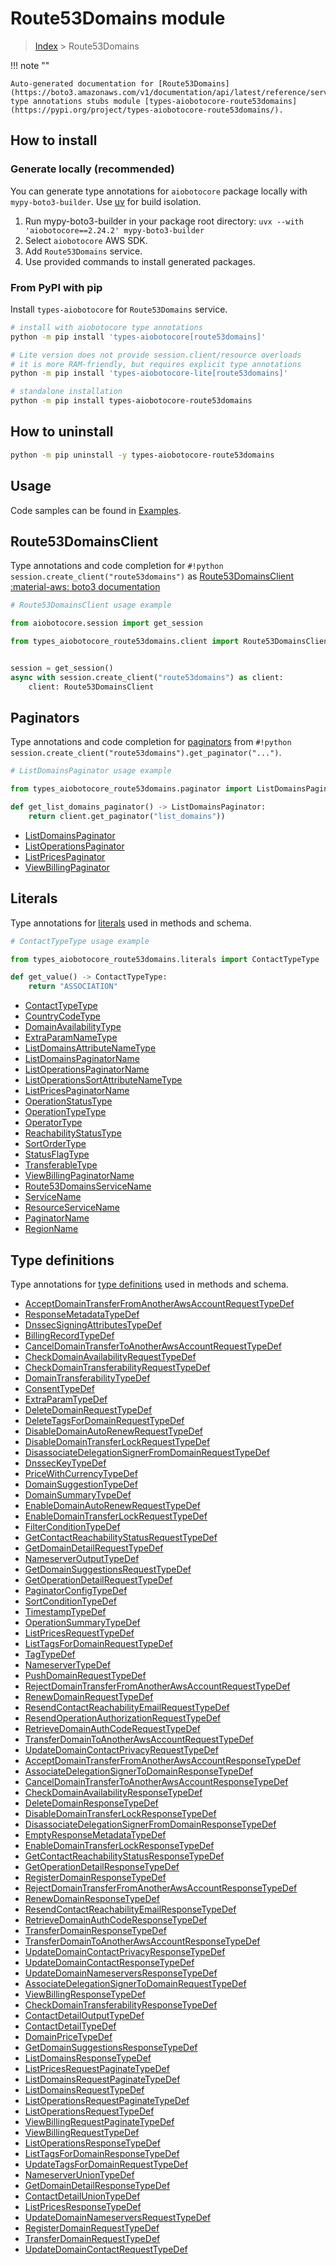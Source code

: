 # Route53Domains module

> [Index](../README.md) > Route53Domains


!!! note ""

    Auto-generated documentation for [Route53Domains](https://boto3.amazonaws.com/v1/documentation/api/latest/reference/services/route53domains.html#route53domains)
    type annotations stubs module [types-aiobotocore-route53domains](https://pypi.org/project/types-aiobotocore-route53domains/).

## How to install

### Generate locally (recommended)

You can generate type annotations for `aiobotocore` package locally with `mypy-boto3-builder`.
Use [uv](https://docs.astral.sh/uv/getting-started/installation/) for build isolation.

1. Run mypy-boto3-builder in your package root directory: `uvx --with 'aiobotocore==2.24.2' mypy-boto3-builder`
1. Select `aiobotocore` AWS SDK.
1. Add `Route53Domains` service.
1. Use provided commands to install generated packages.



### From PyPI with pip

Install `types-aiobotocore` for `Route53Domains` service.

```bash
# install with aiobotocore type annotations
python -m pip install 'types-aiobotocore[route53domains]'

# Lite version does not provide session.client/resource overloads
# it is more RAM-friendly, but requires explicit type annotations
python -m pip install 'types-aiobotocore-lite[route53domains]'

# standalone installation
python -m pip install types-aiobotocore-route53domains
```



## How to uninstall

```bash
python -m pip uninstall -y types-aiobotocore-route53domains
```

## Usage

Code samples can be found in [Examples](./usage.md).

## Route53DomainsClient

Type annotations and code completion for  `#!python session.create_client("route53domains")` as [Route53DomainsClient](./client.md)
[:material-aws: boto3 documentation](https://boto3.amazonaws.com/v1/documentation/api/latest/reference/services/route53domains.html#Route53Domains.Client)

```python
# Route53DomainsClient usage example

from aiobotocore.session import get_session

from types_aiobotocore_route53domains.client import Route53DomainsClient


session = get_session()
async with session.create_client("route53domains") as client:
    client: Route53DomainsClient
```


## Paginators

Type annotations and code completion for
[paginators](./paginators.md)
from `#!python session.create_client("route53domains").get_paginator("...")`.

```python
# ListDomainsPaginator usage example

from types_aiobotocore_route53domains.paginator import ListDomainsPaginator

def get_list_domains_paginator() -> ListDomainsPaginator:
    return client.get_paginator("list_domains"))
```

- [ListDomainsPaginator](./paginators.md#listdomainspaginator)
- [ListOperationsPaginator](./paginators.md#listoperationspaginator)
- [ListPricesPaginator](./paginators.md#listpricespaginator)
- [ViewBillingPaginator](./paginators.md#viewbillingpaginator)








## Literals

Type annotations for [literals](./literals.md) used in methods and schema.

```python
# ContactTypeType usage example

from types_aiobotocore_route53domains.literals import ContactTypeType

def get_value() -> ContactTypeType:
    return "ASSOCIATION"
```

- [ContactTypeType](./literals.md#contacttypetype)
- [CountryCodeType](./literals.md#countrycodetype)
- [DomainAvailabilityType](./literals.md#domainavailabilitytype)
- [ExtraParamNameType](./literals.md#extraparamnametype)
- [ListDomainsAttributeNameType](./literals.md#listdomainsattributenametype)
- [ListDomainsPaginatorName](./literals.md#listdomainspaginatorname)
- [ListOperationsPaginatorName](./literals.md#listoperationspaginatorname)
- [ListOperationsSortAttributeNameType](./literals.md#listoperationssortattributenametype)
- [ListPricesPaginatorName](./literals.md#listpricespaginatorname)
- [OperationStatusType](./literals.md#operationstatustype)
- [OperationTypeType](./literals.md#operationtypetype)
- [OperatorType](./literals.md#operatortype)
- [ReachabilityStatusType](./literals.md#reachabilitystatustype)
- [SortOrderType](./literals.md#sortordertype)
- [StatusFlagType](./literals.md#statusflagtype)
- [TransferableType](./literals.md#transferabletype)
- [ViewBillingPaginatorName](./literals.md#viewbillingpaginatorname)
- [Route53DomainsServiceName](./literals.md#route53domainsservicename)
- [ServiceName](./literals.md#servicename)
- [ResourceServiceName](./literals.md#resourceservicename)
- [PaginatorName](./literals.md#paginatorname)
- [RegionName](./literals.md#regionname)




## Type definitions

Type annotations for [type definitions](./type_defs.md) used in methods and schema.

- [AcceptDomainTransferFromAnotherAwsAccountRequestTypeDef](./type_defs.md#acceptdomaintransferfromanotherawsaccountrequesttypedef)
- [ResponseMetadataTypeDef](./type_defs.md#responsemetadatatypedef)
- [DnssecSigningAttributesTypeDef](./type_defs.md#dnssecsigningattributestypedef)
- [BillingRecordTypeDef](./type_defs.md#billingrecordtypedef)
- [CancelDomainTransferToAnotherAwsAccountRequestTypeDef](./type_defs.md#canceldomaintransfertoanotherawsaccountrequesttypedef)
- [CheckDomainAvailabilityRequestTypeDef](./type_defs.md#checkdomainavailabilityrequesttypedef)
- [CheckDomainTransferabilityRequestTypeDef](./type_defs.md#checkdomaintransferabilityrequesttypedef)
- [DomainTransferabilityTypeDef](./type_defs.md#domaintransferabilitytypedef)
- [ConsentTypeDef](./type_defs.md#consenttypedef)
- [ExtraParamTypeDef](./type_defs.md#extraparamtypedef)
- [DeleteDomainRequestTypeDef](./type_defs.md#deletedomainrequesttypedef)
- [DeleteTagsForDomainRequestTypeDef](./type_defs.md#deletetagsfordomainrequesttypedef)
- [DisableDomainAutoRenewRequestTypeDef](./type_defs.md#disabledomainautorenewrequesttypedef)
- [DisableDomainTransferLockRequestTypeDef](./type_defs.md#disabledomaintransferlockrequesttypedef)
- [DisassociateDelegationSignerFromDomainRequestTypeDef](./type_defs.md#disassociatedelegationsignerfromdomainrequesttypedef)
- [DnssecKeyTypeDef](./type_defs.md#dnsseckeytypedef)
- [PriceWithCurrencyTypeDef](./type_defs.md#pricewithcurrencytypedef)
- [DomainSuggestionTypeDef](./type_defs.md#domainsuggestiontypedef)
- [DomainSummaryTypeDef](./type_defs.md#domainsummarytypedef)
- [EnableDomainAutoRenewRequestTypeDef](./type_defs.md#enabledomainautorenewrequesttypedef)
- [EnableDomainTransferLockRequestTypeDef](./type_defs.md#enabledomaintransferlockrequesttypedef)
- [FilterConditionTypeDef](./type_defs.md#filterconditiontypedef)
- [GetContactReachabilityStatusRequestTypeDef](./type_defs.md#getcontactreachabilitystatusrequesttypedef)
- [GetDomainDetailRequestTypeDef](./type_defs.md#getdomaindetailrequesttypedef)
- [NameserverOutputTypeDef](./type_defs.md#nameserveroutputtypedef)
- [GetDomainSuggestionsRequestTypeDef](./type_defs.md#getdomainsuggestionsrequesttypedef)
- [GetOperationDetailRequestTypeDef](./type_defs.md#getoperationdetailrequesttypedef)
- [PaginatorConfigTypeDef](./type_defs.md#paginatorconfigtypedef)
- [SortConditionTypeDef](./type_defs.md#sortconditiontypedef)
- [TimestampTypeDef](./type_defs.md#timestamptypedef)
- [OperationSummaryTypeDef](./type_defs.md#operationsummarytypedef)
- [ListPricesRequestTypeDef](./type_defs.md#listpricesrequesttypedef)
- [ListTagsForDomainRequestTypeDef](./type_defs.md#listtagsfordomainrequesttypedef)
- [TagTypeDef](./type_defs.md#tagtypedef)
- [NameserverTypeDef](./type_defs.md#nameservertypedef)
- [PushDomainRequestTypeDef](./type_defs.md#pushdomainrequesttypedef)
- [RejectDomainTransferFromAnotherAwsAccountRequestTypeDef](./type_defs.md#rejectdomaintransferfromanotherawsaccountrequesttypedef)
- [RenewDomainRequestTypeDef](./type_defs.md#renewdomainrequesttypedef)
- [ResendContactReachabilityEmailRequestTypeDef](./type_defs.md#resendcontactreachabilityemailrequesttypedef)
- [ResendOperationAuthorizationRequestTypeDef](./type_defs.md#resendoperationauthorizationrequesttypedef)
- [RetrieveDomainAuthCodeRequestTypeDef](./type_defs.md#retrievedomainauthcoderequesttypedef)
- [TransferDomainToAnotherAwsAccountRequestTypeDef](./type_defs.md#transferdomaintoanotherawsaccountrequesttypedef)
- [UpdateDomainContactPrivacyRequestTypeDef](./type_defs.md#updatedomaincontactprivacyrequesttypedef)
- [AcceptDomainTransferFromAnotherAwsAccountResponseTypeDef](./type_defs.md#acceptdomaintransferfromanotherawsaccountresponsetypedef)
- [AssociateDelegationSignerToDomainResponseTypeDef](./type_defs.md#associatedelegationsignertodomainresponsetypedef)
- [CancelDomainTransferToAnotherAwsAccountResponseTypeDef](./type_defs.md#canceldomaintransfertoanotherawsaccountresponsetypedef)
- [CheckDomainAvailabilityResponseTypeDef](./type_defs.md#checkdomainavailabilityresponsetypedef)
- [DeleteDomainResponseTypeDef](./type_defs.md#deletedomainresponsetypedef)
- [DisableDomainTransferLockResponseTypeDef](./type_defs.md#disabledomaintransferlockresponsetypedef)
- [DisassociateDelegationSignerFromDomainResponseTypeDef](./type_defs.md#disassociatedelegationsignerfromdomainresponsetypedef)
- [EmptyResponseMetadataTypeDef](./type_defs.md#emptyresponsemetadatatypedef)
- [EnableDomainTransferLockResponseTypeDef](./type_defs.md#enabledomaintransferlockresponsetypedef)
- [GetContactReachabilityStatusResponseTypeDef](./type_defs.md#getcontactreachabilitystatusresponsetypedef)
- [GetOperationDetailResponseTypeDef](./type_defs.md#getoperationdetailresponsetypedef)
- [RegisterDomainResponseTypeDef](./type_defs.md#registerdomainresponsetypedef)
- [RejectDomainTransferFromAnotherAwsAccountResponseTypeDef](./type_defs.md#rejectdomaintransferfromanotherawsaccountresponsetypedef)
- [RenewDomainResponseTypeDef](./type_defs.md#renewdomainresponsetypedef)
- [ResendContactReachabilityEmailResponseTypeDef](./type_defs.md#resendcontactreachabilityemailresponsetypedef)
- [RetrieveDomainAuthCodeResponseTypeDef](./type_defs.md#retrievedomainauthcoderesponsetypedef)
- [TransferDomainResponseTypeDef](./type_defs.md#transferdomainresponsetypedef)
- [TransferDomainToAnotherAwsAccountResponseTypeDef](./type_defs.md#transferdomaintoanotherawsaccountresponsetypedef)
- [UpdateDomainContactPrivacyResponseTypeDef](./type_defs.md#updatedomaincontactprivacyresponsetypedef)
- [UpdateDomainContactResponseTypeDef](./type_defs.md#updatedomaincontactresponsetypedef)
- [UpdateDomainNameserversResponseTypeDef](./type_defs.md#updatedomainnameserversresponsetypedef)
- [AssociateDelegationSignerToDomainRequestTypeDef](./type_defs.md#associatedelegationsignertodomainrequesttypedef)
- [ViewBillingResponseTypeDef](./type_defs.md#viewbillingresponsetypedef)
- [CheckDomainTransferabilityResponseTypeDef](./type_defs.md#checkdomaintransferabilityresponsetypedef)
- [ContactDetailOutputTypeDef](./type_defs.md#contactdetailoutputtypedef)
- [ContactDetailTypeDef](./type_defs.md#contactdetailtypedef)
- [DomainPriceTypeDef](./type_defs.md#domainpricetypedef)
- [GetDomainSuggestionsResponseTypeDef](./type_defs.md#getdomainsuggestionsresponsetypedef)
- [ListDomainsResponseTypeDef](./type_defs.md#listdomainsresponsetypedef)
- [ListPricesRequestPaginateTypeDef](./type_defs.md#listpricesrequestpaginatetypedef)
- [ListDomainsRequestPaginateTypeDef](./type_defs.md#listdomainsrequestpaginatetypedef)
- [ListDomainsRequestTypeDef](./type_defs.md#listdomainsrequesttypedef)
- [ListOperationsRequestPaginateTypeDef](./type_defs.md#listoperationsrequestpaginatetypedef)
- [ListOperationsRequestTypeDef](./type_defs.md#listoperationsrequesttypedef)
- [ViewBillingRequestPaginateTypeDef](./type_defs.md#viewbillingrequestpaginatetypedef)
- [ViewBillingRequestTypeDef](./type_defs.md#viewbillingrequesttypedef)
- [ListOperationsResponseTypeDef](./type_defs.md#listoperationsresponsetypedef)
- [ListTagsForDomainResponseTypeDef](./type_defs.md#listtagsfordomainresponsetypedef)
- [UpdateTagsForDomainRequestTypeDef](./type_defs.md#updatetagsfordomainrequesttypedef)
- [NameserverUnionTypeDef](./type_defs.md#nameserveruniontypedef)
- [GetDomainDetailResponseTypeDef](./type_defs.md#getdomaindetailresponsetypedef)
- [ContactDetailUnionTypeDef](./type_defs.md#contactdetailuniontypedef)
- [ListPricesResponseTypeDef](./type_defs.md#listpricesresponsetypedef)
- [UpdateDomainNameserversRequestTypeDef](./type_defs.md#updatedomainnameserversrequesttypedef)
- [RegisterDomainRequestTypeDef](./type_defs.md#registerdomainrequesttypedef)
- [TransferDomainRequestTypeDef](./type_defs.md#transferdomainrequesttypedef)
- [UpdateDomainContactRequestTypeDef](./type_defs.md#updatedomaincontactrequesttypedef)

